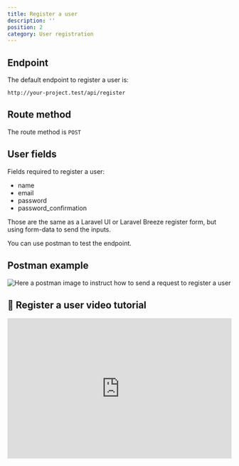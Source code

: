 ```yaml
---
title: Register a user
description: ''
position: 2
category: User registration
---
```


## Endpoint

The default endpoint to register a user is:

```
http://your-project.test/api/register
```

## Route method

The route method is `POST`

## User fields

Fields required to register a user:

- name
- email
- password
- password_confirmation

Those are the same as a Laravel UI or Laravel Breeze register form, but using form-data to send the inputs.

You can use postman to test the endpoint.

## Postman example

![Here a postman image to instruct how to send a request to register a user](/images/postman-register-user-screenshot.png)

## 🍿 Register a user video tutorial

<iframe style="width: 100%" height="315" src="https://www.youtube.com/embed/yrKTAUezkkQ" frameborder="0" allow="accelerometer; autoplay; clipboard-write; encrypted-media; gyroscope; picture-in-picture" allowfullscreen></iframe>